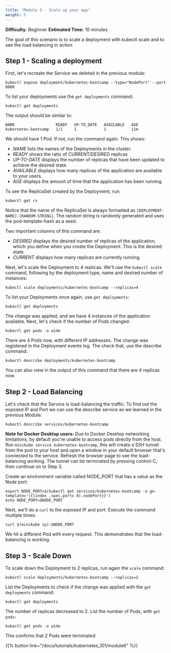 ```yaml
---
title: "Module 5 - Scale up your app"
weight: 5
---
```


**Difficulty**: Beginner
**Estimated Time:** 10 minutes

The goal of this scenario is to scale a deployment with kubectl scale and to see the load balancing in action

## Step 1 - Scaling a deployment

First, let's recreate the Service we deleted in the previous module:

```shell
kubectl expose deployment/kubernetes-bootcamp --type="NodePort" --port 8080
```

To list your deployments use the `get deployments` command:

```shell
kubectl get deployments
```

The output should be similar to:

```shell
NAME                  READY   UP-TO_DATE   AVAILABLE   AGE
kubernetes-bootcamp   1/1     1            1           11m
```

We should have 1 Pod. If not, run the command again. This shows:

- *NAME* lists the names of the Deployments in the cluster.
- *READY* shows the ratio of CURRENT/DESIRED replicas
- *UP-TO-DATE* displays the number of replicas that have been updated to achieve the desired state.
- *AVAILABLE* displays how many replicas of the application are available to your users.
- *AGE* displays the amount of time that the application has been running.

To see the ReplicaSet created by the Deployment, run:

```shell
kubectl get rs
```

Notice that the name of the ReplicaSet is always formatted as `[DEPLOYMENT-NAME]-[RANDOM-STRING]`. The random string is randomly generated and uses the pod-template-hash as a seed.

Two important columns of this command are:

- *DESIRED* displays the desired number of replicas of the application, which you define when you create the Deployment. This is the desired state.
- *CURRENT* displays how many replicas are currently running.

Next, let's scale the Deployment to 4 replicas. We'll use the `kubectl scale` command, following by the deployment type, name and desired number of instances:

```shell
kubectl scale deployments/kubernetes-bootcamp --replicas=4
```

To list your Deployments once again, use `get deployments`:

```shell
kubectl get deployments
```

The change was applied, and we have 4 instances of the application available. Next, let's check if the number of Pods changed:

```shell
kubectl get pods -o wide
```

There are 4 Pods now, with different IP addresses. The change was registered in the Deployment events log. The check that, use the describe command:

```shell
kubectl describe deployments/kubernetes-bootcamp
```

You can also view in the output of this command that there are 4 replicas now.

## Step 2 - Load Balancing

Let's check that the Service is load-balancing the traffic. To find out the exposed IP and Port we can use the describe service as we learned in the previous Module:

```shell
kubectl describe services/kubernetes-bootcamp
```

**Note for Docker Desktop users:** Due to Docker Desktop networking limitations, by default you're unable to access pods directly from the host. Run `minikube service kubernetes-bootcamp`, this will create a SSH tunnel from the pod to your host and open a window in your default browser that's connected to the service. Refresh the browser page to see the load-balancing working. The tunnel can be terminated by pressing control-C, then continue on to Step 3.

Create an environment variable called NODE_PORT that has a value as the Node port:

```shell
export NODE_PORT=$(kubectl get services/kubernetes-bootcamp -o go-template='{{(index .spec.ports 0).nodePort}}')
echo NODE_PORT=$NODE_PORT
```

Next, we'll do a `curl` to the exposed IP and port. Execute the command mulitple times:

```shell
curl $(minikube ip):$NODE_PORT
```

We hit a different Pod with every request. This demonstrates that the load-balancing is working.

## Step 3 - Scale Down

To scale down the Deployment to 2 replicas, run again the `scale` command:

```shell
kubectl scale deployments/kubernetes-bootcamp --replicas=2
```

List the Deployments to check if the change was applied with the `get deployments` command:

```shell
kubectl get deployments
```

The number of replicas decreased to 2. List the number of Pods, with `get pods`:

```shell
kubectl get pods -o wide
```

This confirms that 2 Pods were terminated.

{{% button link="/docs/tutorials/kubernetes_101/module6" %}}
